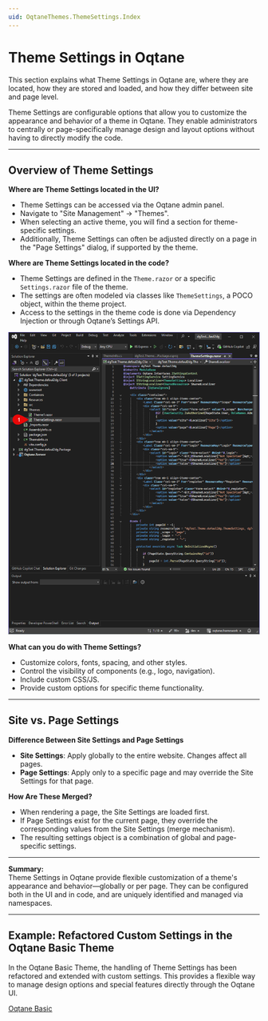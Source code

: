 ```yaml
---
uid: OqtaneThemes.ThemeSettings.Index
---
```


# Theme Settings in Oqtane

This section explains what Theme Settings in Oqtane are, where they are located, how they are stored and loaded, and how they differ between site and page level.

Theme Settings are configurable options that allow you to customize the appearance and behavior of a theme in Oqtane. They enable administrators to centrally or page-specifically manage design and layout options without having to directly modify the code.

---

## Overview of Theme Settings

**Where are Theme Settings located in the UI?**

- Theme Settings can be accessed via the Oqtane admin panel.
- Navigate to "Site Management" → "Themes".
- When selecting an active theme, you will find a section for theme-specific settings.
- Additionally, Theme Settings can often be adjusted directly on a page in the "Page Settings" dialog, if supported by the theme.

**Where are Theme Settings located in the code?**

- Theme Settings are defined in the `Theme.razor` or a specific `Settings.razor` file of the theme.
- The settings are often modeled via classes like `ThemeSettings`, a POCO object, within the theme project.
- Access to the settings in the theme code is done via Dependency Injection or through Oqtane’s Settings API.

<div gallery="gallery01">
  <img src="./assets/theme-settings_1.webp" data-caption="Show in Code">
</div>

**What can you do with Theme Settings?**

- Customize colors, fonts, spacing, and other styles.
- Control the visibility of components (e.g., logo, navigation).
- Include custom CSS/JS.
- Provide custom options for specific theme functionality.

---

## Site vs. Page Settings

**Difference Between Site Settings and Page Settings**

- **Site Settings**: Apply globally to the entire website. Changes affect all pages.
- **Page Settings**: Apply only to a specific page and may override the Site Settings for that page.

**How Are These Merged?**

- When rendering a page, the Site Settings are loaded first.
- If Page Settings exist for the current page, they override the corresponding values from the Site Settings (merge mechanism).
- The resulting settings object is a combination of global and page-specific settings.

---

**Summary:**  
Theme Settings in Oqtane provide flexible customization of a theme's appearance and behavior—globally or per page. They can be configured both in the UI and in code, and are uniquely identified and managed via namespaces.

---

## Example: Refactored Custom Settings in the Oqtane Basic Theme

In the Oqtane Basic Theme, the handling of Theme Settings has been refactored and extended with custom settings. This provides a flexible way to manage design options and special features directly through the Oqtane UI.

[Oqtane Basic](xref:Cre8magic.MagicThemes.Settings.Index)
